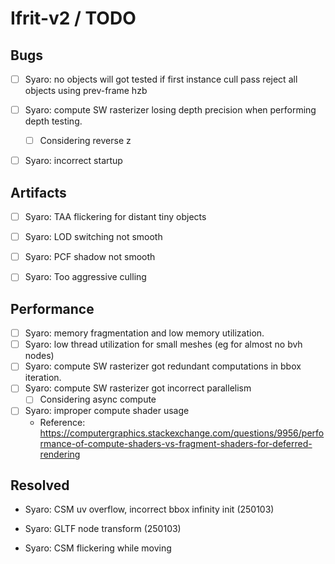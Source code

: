 # Ifrit-v2 /  TODO 

## Bugs

- [ ] Syaro: no objects will got tested if first instance cull pass reject all objects using prev-frame hzb
- [ ] Syaro: compute SW rasterizer losing depth precision when performing depth testing.
  - [ ] Considering reverse z
- [ ] Syaro: incorrect startup


## Artifacts

- [ ] Syaro: TAA flickering for distant tiny objects
- [ ] Syaro: LOD switching not smooth
- [ ] Syaro: PCF shadow not smooth
- [ ] Syaro: Too aggressive culling


## Performance

- [ ] Syaro: memory fragmentation and low memory utilization.
- [ ] Syaro: low thread utilization for small meshes (eg for almost no bvh nodes)
- [ ] Syaro: compute SW rasterizer got redundant computations in bbox iteration.
- [ ] Syaro: compute SW rasterizer got incorrect parallelism
    - [ ] Considering async compute
- [ ] Syaro: improper compute shader usage
    - Reference: https://computergraphics.stackexchange.com/questions/9956/performance-of-compute-shaders-vs-fragment-shaders-for-deferred-rendering

    

## Resolved

- Syaro: CSM uv overflow, incorrect bbox infinity init (250103)

- Syaro: GLTF node transform (250103)

- Syaro: CSM flickering while moving  

  